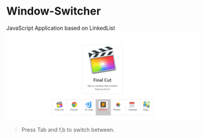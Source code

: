 # Window-Switcher
JavaScript Application based on LinkedList
![image](https://github.com/JayGoyal96/Window-Switcher/blob/main/assets/image.jpg)
> Press Tab and f,b to switch between.
